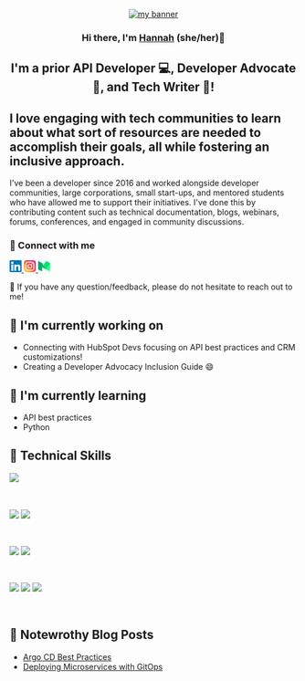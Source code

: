 <p align="center">
  <a href="https://www.techwithhannah.com/" target="_blank" rel="noreferrer"><img src="https://user-images.githubusercontent.com/84354430/183307008-c01bbe97-d867-4aef-b688-9ed0329b3325.png" alt="my banner"></a>
</p>

<h3 align="center">
Hi there, I'm <a href="https://www.techwithhannah.com/" target="_blank" rel="noreferrer">Hannah</a> (she/her)👋
</h3>

<h2 align="center">
I'm a prior API Developer 💻, Developer Advocate 🤝, and Tech Writer 📝!
</h2>

## I love engaging with tech communities to learn about what sort of resources are needed to accomplish their goals, all while fostering an inclusive approach.

<p>I've been a developer since 2016 and worked alongside developer communities, large corporations, small start-ups, and mentored students who have allowed me to support their initiatives. I've done this by contributing content such as technical documentation, blogs, webinars, forums, conferences, and engaged in community discussions.</p>

### 🤝 Connect with me

<a href="https://www.linkedin.com/in/hannahseligson/">
  <img src="https://github.com/hseligson1/hseligson1/blob/main/images/linkedin.png" alt="Hannah Seligson | LinkedIn" width="21px"/>
</a>
<a href="https://www.instagram.com/techwithhannah/">
  <img src="https://github.com/hseligson1/hseligson1/blob/main/images/instagram.png" alt="Tech with Hannah | Instagram" width="21px"/>
</a>
<a href="https://medium.com/@tech-with-hannah">
  <img src="https://github.com/hseligson1/hseligson1/blob/main/images/medium.png" alt="Tech with Hannah | Medium" width="21px"/>
</a>
</br>

💬  If you have any question/feedback, please do not hesitate to reach out to me!

## 🔭 I'm currently working on

- Connecting with HubSpot Devs focusing on API best practices and CRM customizations!
- Creating a Developer Advocacy Inclusion Guide 😄

## 🌱 I'm currently learning

- API best practices
- Python

## 💼 Technical Skills

![](https://img.shields.io/badge/kubernetes%20-%2314354C.svg?&style=for-the-badge&logo=kubernetes&logoColor=blue)

</br>

![](https://img.shields.io/badge/css3%20-%231572B6.svg?&style=for-the-badge&logo=css3&logoColor=white)
![](https://img.shields.io/badge/Code-HTML5-informational?style=flat&logo=HTML5&color=E34F26)

</br>

![](https://img.shields.io/badge/Tools-Git-informational?style=flat&logo=Git&color=F05032)
![](https://img.shields.io/badge/Tools-GitHub-informational?style=flat&logo=GitHub&color=181717)

</br>

![](https://img.shields.io/badge/Tools-NPM-informational?style=flat&logo=NPM&color=CB3837)
![](https://img.shields.io/badge/Tools-Yarn-informational?style=flat&logo=Yarn&color=2C8EBB)
![](https://img.shields.io/badge/Tools-Postman-informational?style=flat&logo=Postman&color=FF6C37)

</br>

## 📝 Notewrothy Blog Posts

- [Argo CD Best Practices](https://medium.com/containers-101/best-practices-for-argo-cd-8253bcd31897)
- [Deploying Microservices with GitOps](https://medium.com/containers-101/deploying-microservices-with-gitops-f80d46ed72d6)
